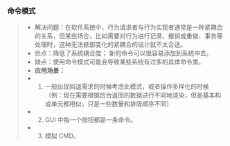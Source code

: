### 命令模式
> * 解决问题：在软件系统中，行为请求者与行为实现者通常是一种紧耦合的关系，但某些场合，比如需要对行为进行记录、撤销或重做、事务等处理时，这种无法抵御变化的紧耦合的设计就不太合适。
> * 优点：降低了系统耦合度； 新的命令可以很容易添加到系统中去。
> * 缺点：使用命令模式可能会导致某些系统有过多的具体命令类。
> * **应用场景：**
> * 1. 一般出现回退需求的时候考虑此模式，或者操作多样化的时候（例：现在需要根据后台返回的数据进行不同地渲染，但是基本构成单元都相似，只是一些数量和排版顺序不同）
> * 2. GUI 中每一个按钮都是一条命令。 
> * 3. 模拟 CMD。